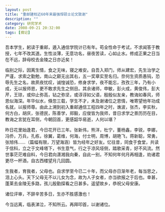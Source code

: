 ```yaml
---
layout: post
title: "重邮建校近60年来最强悍硕士论文致谢"
description: ""
category: 研究学术
date: 2008-09-21 20:32:00
tags: [摘记]
---
```

吾本学生，躬读于重邮，遁入通信学院计已有年。苟全性命于考试，不求闻答于教授，七年不改其道。生性淡薄，无意功名，昼夜苦读，心如止水。修成正果之日当在不远，辞母校去金陵之日亦近矣！

临别之际，因离生情，食之无味，寝之难安。自吾入郑门，师从建宏，先生治学之严谨，求索之勤勉，南山之巅无出其右，五一奖章实至名归。奈何生资质愚钝，恐辱先生之名，故夙夜忧叹，诚惶诚恐，修身求学，夜不能忘，孜孜三年，乃有小成，无以报师恩，更不敢求先生之侧目。其余诸师，申敏，彭火成，黄俊伟，彭大芹，王琼，或仰止弥高，钻之弥坚，或谆谆如父语，殷殷似友亲，教诲如春风，师恩似海深。年华似水，倏忽三载，学生不才，未及谢诸位之恩情，唯寄望他年功成名就，以报师尊。由此上溯到初入重邮通信工程四年之时，谯波，张杰，李实秋，何方白，胡庆，张德民，陈善学，郑毅，应俊皆为我师，昔日求学之景历历在目，教诲之言犹在耳侧，今朝回首，更感韶华易逝，人何以堪？

昨日花里始逢君，今日花开已三年。张新伟，熊洋，杜宁，董杨鑫，李锐，李娜，冯侨，万兵，孔栋，徐翼，葛维，何海，付士明，周博，胡艳飞，蒋新聪，常勇，张旭伟……（篇幅有限，万望海涵）皆为经年之好友。忆往昔，同食于食堂，共读于信科，立之于文峰塔下，书生意气，行之于凉风垭侧，踏歌采青，好不风流。然世事茫茫难自料，今日君向潇湘我向秦，自此一别，不知何年何月再相逢，劝诸君更尽一杯酒，自古西楼望月几回圆。

生我者，育我者，父母也。自求学至今已二十年，而父母亦日渐年老，每当思之，泪上心头。天下父母无不以儿女为念，故为人子女者，亦当欲报之于后也。幸甚，蓬莱去金陵无多路，孩儿殷勤探看之日甚多。遥望故乡，恭祝父母安康。

诸位评审，不辞辛苦多日，生亦不胜感激也！

今当远离，临表涕泣，不知所云。再拜叩首，以谢诸位。